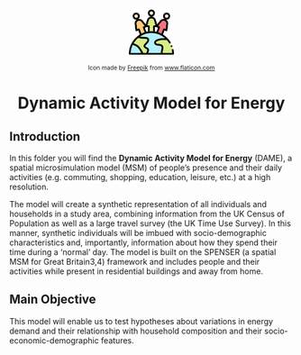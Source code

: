 <!-- PROJECT LOGO -->
<br />
<p align="center">
    <img src="inputs/icons/002-feminism.svg" alt="Logo" height="80" id="logo">
    <p  align="center" style="font-size:0.75em;">Icon made by <a href="https://www.freepik.com" title="Freepik">Freepik</a> from <a href="https://www.flaticon.com/" title="Flaticon">www.flaticon.com</a></p>
    <h1 align="center"> Dynamic Activity Model for Energy</h1>
</p>

## Introduction

In this folder you will find the **Dynamic Activity Model for Energy** (DAME), a spatial microsimulation model (MSM) of people’s presence and their daily activities (e.g. commuting, shopping, education, leisure, etc.) at a high resolution.

The model will create a synthetic representation of all individuals and households in a study area, combining information from the UK Census of Population as well as a large travel survey (the UK Time Use Survey). In this manner, synthetic individuals will be imbued with socio-demographic characteristics and, importantly, information about how they spend their time during a ‘normal’ day. The model is built on the SPENSER (a spatial MSM for Great Britain3,4) framework and includes people and their activities while present in residential buildings and away from home.

## Main Objective

This model will enable us to test hypotheses about variations in energy demand and their relationship with household composition and their socio-economic-demographic features.
